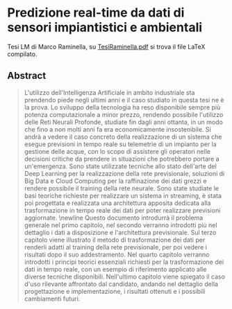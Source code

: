 # Predizione real-time da dati di sensori impiantistici e ambientali
Tesi LM di Marco Raminella, su [TesiRaminella.pdf](https://github.com/mraminella/tesi-lm-raminella/blob/master/TesiRaminella.pdf) si trova il file LaTeX compilato.

## Abstract
>L'utilizzo dell'Intelligenza Artificiale in ambito industriale sta prendendo piede negli ultimi anni e il caso studiato in questa tesi ne è la prova. Lo sviluppo della tecnologia ha reso disponibile sempre più potenza computazionale a minor prezzo, rendendo possibile l'utilizzo delle Reti Neurali Profonde, studiate fin dagli anni ottanta, in un modo che fino a non molti anni fa era economicamente insostenibile. Si andrà a vedere il caso concreto della realizzazione di un sistema che esegue previsioni in tempo reale su telemetrie di un impianto per la gestione delle acque, con lo scopo di assistere gli operatori nelle decisioni critiche da prendere in situazioni che potrebbero portare a un'emergenza. Sono state utilizzate tecniche allo stato dell'arte del Deep Learning per la realizzazione della rete previsionale, soluzioni di Big Data e Cloud Computing per la raffinazione dei dati grezzi e rendere possibile il training della rete neurale. Sono state studiate le basi teoriche richieste per realizzare un sistema in streaming, è stata poi progettata e realizzata una architettura apposita dedicata alla trasformazione in tempo reale dei dati per poter realizzare previsioni aggiornate.  \newline Questo documento introdurrà il problema generale nel primo capitolo, nel secondo verranno introdotti più nel dettaglio i dati a disposizione e l'architettura previsionale. Sul terzo capitolo viene illustrato il metodo di trasformazione dei dati per renderli adatti al training della rete previsionale, per poi vedere i risultati dopo il suo addestramento. Nel quarto capitolo verranno introdotti i principi teorici essenziali richiesti per la trasformazione dei dati in tempo reale, con un esempio di riferimento applicato alle diverse tecniche disponibili. Nell'ultimo capitolo viene spiegato il caso d'uso rilevante affrontato dal candidato, andando nel dettaglio della progettazione e implementazione, i risultati ottenuti e i possibili cambiamenti futuri.
